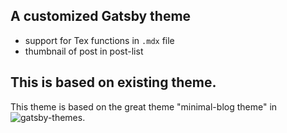 ## A customized Gatsby theme 

- support for Tex functions in `.mdx` file
- thumbnail of post in post-list

## This is based on existing theme.

This theme is based on the great theme "minimal-blog theme" in ![gatsby-themes](https://github.com/LekoArts/gatsby-themes).



